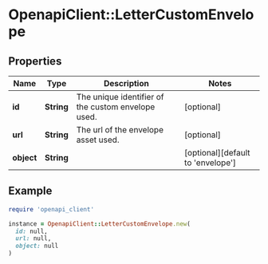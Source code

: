 # OpenapiClient::LetterCustomEnvelope

## Properties

| Name | Type | Description | Notes |
| ---- | ---- | ----------- | ----- |
| **id** | **String** | The unique identifier of the custom envelope used. | [optional] |
| **url** | **String** | The url of the envelope asset used. | [optional] |
| **object** | **String** |  | [optional][default to &#39;envelope&#39;] |

## Example

```ruby
require 'openapi_client'

instance = OpenapiClient::LetterCustomEnvelope.new(
  id: null,
  url: null,
  object: null
)
```

